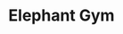 ---
title: "Elephant Gym"
summary: "Elephant Gym is a math rock band from Kaohsiung, Taiwan, founded in February 2012. The group consists of siblings KT Chang and Tell Chang , and drummer Chia-Chin Tu. The word \"elephant\" in the band name symbolizes their bass-driven melodies, and \"gym\" refers to their agile and irregular rhythms."
slug: "elephant-gym"
image: "elephant-gym.jpg"
apple_music_artist_url: "https://music.apple.com/gb/artist/elephant-gym/798537066"
wikipedia_url: "https://en.wikipedia.org/wiki/Elephant_Gym"
---